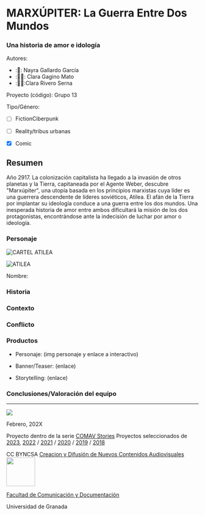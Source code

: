 
# MARXÚPITER: La Guerra Entre Dos Mundos
### Una historia de amor e idología


Autores:  
<!---
Incluir lista de personas del grupo 
Se puede añadir enlace a página personal de github o lo que se quiera...(optativo)
-->

- :🤠: Nayra Gallardo García
- :👩‍🦲: Clara Gagino Mato
- :🧙‍♀️:Clara Rivero Serna


Proyecto (código): Grupo 13

Tipo/Género:  
- [ ] FictionCiberpunk  
- [ ] Reality/tribus urbanas  
- [x] Comic



## Resumen
Año 2917.  La colonización capitalista ha llegado a la invasión de otros planetas y la Tierra, capitaneada por el Agente Weber, descubre "Marxúpiter", una utopía basada en los principios marxistas cuya líder es una guerrera descendente de líderes soviéticos, Atilea. El afán de la Tierra por implantar su ideología conduce a una guerra entre los dos mundos. Una inesperada historia de amor entre ambos dificultará la misión de los dos protagonistas, encontrándose ante la indecisión de luchar por amor o ideología.


### Personaje
![CARTEL ATILEA](https://github.com/itsnxyrx/my_storytelling/assets/163114067/2d44a2e4-a08d-481f-9c55-029c90e4be5c)


![ATILEA](img-ATILEA1.png)



Nombre: 


### Historia


### Contexto


### Conflicto 



### Productos

- Personaje: (img personaje y enlace a interactivo) 


- Banner/Teaser:  (enlace) 


- Storytelling: (enlace) 




### Conclusiones/Valoración del equipo

------
![](https://upload.wikimedia.org/wikipedia/commons/thumb/6/62/CC-BY-SA-Andere_Wikis_%28v%29.svg/200px-CC-BY-SA-Andere_Wikis_%28v%29.svg.png)




<!---
Lista completa de emojis de markDown - https://gist.github.com/rxaviers/7360908) 
-->



Febrero, 202X

Proyecto dentro de la serie [COMAV Stories](https://github.com/mgea/storytelling/blob/master/What_is_a_digital_storytelling.md) 
Proyectos seleccionados de [2023](https://github.com/mgea/storytelling/tree/master/2023), [2022](https://github.com/mgea/storytelling/blob/master/2022/readme.md) / [2021](https://github.com/mgea/storytelling/blob/master/2021/readme.md) / [2020](https://github.com/mgea/storytelling/blob/master/2020/readme.md)  / 
[2019](https://github.com/mgea/storytelling/blob/master/2019/readme.md) / [2018](https://github.com/mgea/storytelling/blob/master/2018/readme.md) 

CC BYNCSA  [Creacion y Difusión de Nuevos Contenidos Audiovisuales](http://utopolis.ugr.es/medialab)
<img src="https://mirrors.creativecommons.org/presskit/buttons/88x31/png/by-nc-sa.png"  width="75" > 

[Facultad de Comunicación y Documentación](http://fcd.ugr.es)

Universidad de Granada
